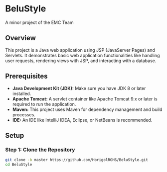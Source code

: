# BeluStyle
A minor project of the EMC Team

## Overview
This project is a Java web application using JSP (JavaServer Pages) and Servlets. It demonstrates basic web application functionalities like handling user requests, rendering views with JSP, and interacting with a database.

## Prerequisites
- **Java Development Kit (JDK):** Make sure you have JDK 8 or later installed.
- **Apache Tomcat:** A servlet container like Apache Tomcat 9.x or later is required to run the application.
- **Maven:** This project uses Maven for dependency management and build processes.
- **IDE:** An IDE like IntelliJ IDEA, Eclipse, or NetBeans is recommended.

## Setup

### Step 1: Clone the Repository
```bash
git clone -b master https://github.com/HorigolRGHS/BeluStyle.git
cd BeluStyle
```


